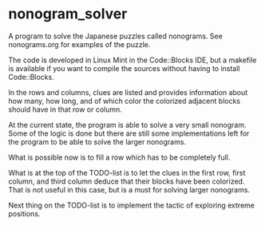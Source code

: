 # nonogram_solver
A program to solve the Japanese puzzles called nonograms. See nonograms.org for examples of the puzzle. 

The code is developed in Linux Mint in the Code::Blocks IDE, but a makefile is available if you want to compile the sources without having to install Code::Blocks.

In the rows and columns, clues are listed and provides information about how many, how long, and of which color the colorized adjacent blocks should have in that row or column.

At the current state, the program is able to solve a very small nonogram. Some of the logic is done but there are still some implementations left for the program to be able to solve the larger nonograms.

What is possible now is to fill a row which has to be completely full. 

What is at the top of the TODO-list is to let the clues in the first row, first column, and third column deduce that their blocks have been colorized. That is not useful in this case, but is a must for solving larger nonograms.

Next thing on the TODO-list is to implement the tactic of exploring extreme positions.




